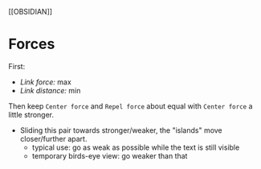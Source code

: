 [[OBSIDIAN]]

# Forces

First:

- *Link force:* max
- *Link distance:* min

Then keep `Center force` and `Repel force` about equal with
`Center force` a little stronger.

- Sliding this pair towards stronger/weaker, the "islands" move
  closer/further apart.
    - typical use: go as weak as possible while the text is still
      visible
    - temporary birds-eye view: go weaker than that
